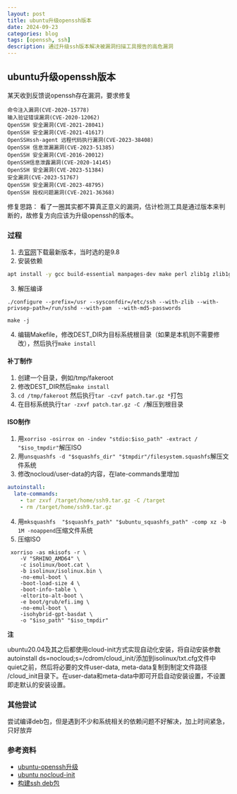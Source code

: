 ```yaml
---
layout: post
title: ubuntu升级openssh版本
date: 2024-09-23
categories: blog
tags: [openssh, ssh]
description: 通过升级ssh版本解决被漏洞扫描工具报告的高危漏洞
---
```


## ubuntu升级openssh版本

某天收到反馈说openssh存在漏洞，要求修复
```
命令注入漏洞(CVE-2020-15778)
输入验证错误漏洞(CVE-2020-12062)
QpenSSH 安全漏洞(CVE-2021-28041)
OpenSSH 安全漏洞(CVE-2021-41617)
OpenSSHssh-agent 远程代码执行漏洞(CVE-2023-38408)
OpenSSH 信息泄漏漏洞(CVE-2023-51385)
OpenSSH 安全漏洞(CVE-2016-20012)
OpenSSH信息泄露漏洞(CVE-2020-14145)  
OpenSSH 安全漏洞(CVE-2023-51384)
安全漏洞(CVE-2023-51767)
QpenSSH 安全漏洞(CVE-2023-48795)
OpenSSH 授权问题漏洞(CVE-2021-36368)
```

修复思路：
看了一圈其实都不算真正意义的漏洞，估计检测工具是通过版本来判断的，故修复方向应该为升级openssh的版本。

### 过程

1. 去[官网](https://ftp.openbsd.org/pub/OpenBSD/OpenSSH/portable/)下载最新版本，当时选的是9.8
2. 安装依赖
```bash
apt install -y gcc build-essential manpages-dev make perl zlib1g zlib1g-dev libssl-dev linux-libc-dev libpam0g-dev
```
3. 解压编译
```
./configure --prefix=/usr --sysconfdir=/etc/ssh --with-zlib --with-privsep-path=/run/sshd --with-pam  --with-md5-passwords

make -j
```
4. 编辑Makefile，修改DEST_DIR为目标系统根目录（如果是本机则不需要修改），然后执行`make install`

#### 补丁制作

1. 创建一个目录，例如/tmp/fakeroot
2. 修改DEST_DIR然后`make install`
3. `cd /tmp/fakeroot` 然后执行`tar -czvf patch.tar.gz *`打包
4. 在目标系统执行`tar -zxvf patch.tar.gz -C /`解压到根目录

#### ISO制作

1. 用`xorriso -osirrox on -indev "stdio:$iso_path" -extract / "$iso_tmpdir"`解压ISO
2. 用`unsquashfs -d "$squashfs_dir" "$tmpdir"/filesystem.squashfs`解压文件系统
3. 修改nocloud/user-data的内容，在late-commands里增加
```yaml
autoinstall:
  late-commands:
    - tar zxvf /target/home/ssh9.tar.gz -C /target
    - rm /target/home/ssh9.tar.gz
```
4. 用`mksquashfs  "$squashfs_path" "$ubuntu_squashfs_path" -comp xz -b 1M -noappend`压缩文件系统
5. 压缩ISO
```
 xorriso -as mkisofs -r \
    -V "SRHINO_AMD64" \
    -c isolinux/boot.cat \
    -b isolinux/isolinux.bin \
    -no-emul-boot \
    -boot-load-size 4 \
    -boot-info-table \
    -eltorito-alt-boot \
    -e boot/grub/efi.img \
    -no-emul-boot \
    -isohybrid-gpt-basdat \
    -o "$iso_path" "$iso_tmpdir"
```

**注**

ubuntu20.04及其之后都使用cloud-init方式实现自动化安装，将自动安装参数autoinstall ds=nocloud;s=/cdrom/cloud_init/添加到isolinux/txt.cfg文件中quiet之前，然后将必要的文件user-data, meta-data复制到制定文件路径 /cloud_init目录下。在user-data和meta-data中即可开启自动安装设置，不设置即走默认的安装设置。

### 其他尝试

尝试编译deb包，但是遇到不少和系统相关的依赖问题不好解决，加上时间紧急，只好放弃


### 参考资料
- [ubuntu-openssh升级](https://www.cnblogs.com/subsea/p/17682962.html)
- [ubuntu nocloud-init](https://cloudinit.readthedocs.io/en/latest/reference/datasources/nocloud.html)
- [构建ssh deb包](https://gist.github.com/prbinu/2ec8fd91071f20eadfc5c87d20340c50)